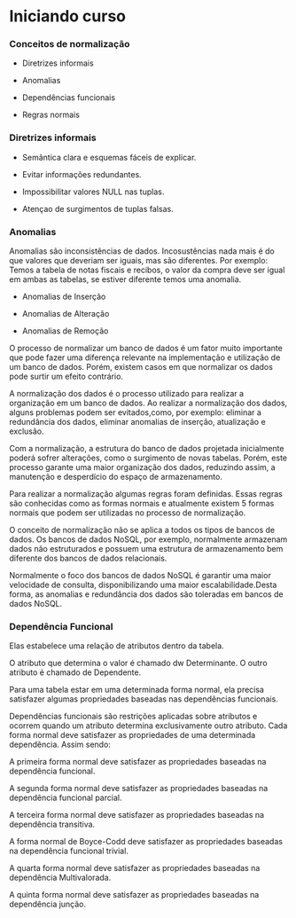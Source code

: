 # Iniciando curso

### Conceitos de normalização

- Diretrizes informais

- Anomalias

- Dependências funcionais

- Regras normais

### Diretrizes informais

- Semântica clara e esquemas fáceis de explicar.

- Evitar informações redundantes.

- Impossibilitar valores NULL nas tuplas.

- Atençao de surgimentos de tuplas falsas.

### Anomalias

Anomalias são inconsistências de dados. Incosustências nada mais é do que valores que deveriam ser iguais, mas são diferentes. Por exemplo: Temos a tabela de notas fiscais e recibos, o valor da compra deve ser igual em ambas as tabelas, se estiver diferente temos uma anomalia.

- Anomalias de Inserção

- Anomalias de Alteração

- Anomalias de Remoção

O processo de normalizar um banco de dados é um fator muito importante que pode fazer uma diferença relevante na implementação e utilização de um banco de dados. Porém, existem casos em que normalizar os dados pode surtir um efeito contrário.

A normalização dos dados é o processo utilizado para realizar a organização em um banco de dados. Ao realizar a normalização dos dados, alguns problemas podem ser evitados,como, por exemplo: eliminar a redundância dos dados, eliminar anomalias de inserção, atualização e exclusão.

Com a normalização, a estrutura do banco de dados projetada inicialmente poderá sofrer alterações, como o surgimento de novas tabelas. Porém, este processo garante uma maior organização dos dados, reduzindo assim, a manutenção e desperdício do espaço de armazenamento.

Para realizar a normalização algumas regras foram definidas. Essas regras são conhecidas como as formas normais e atualmente existem 5 formas normais que podem ser utilizadas no processo de normalização.

O conceito de normalização não se aplica a todos os tipos de bancos de dados. Os bancos de dados NoSQL, por exemplo, normalmente armazenam dados não estruturados e possuem uma estrutura de armazenamento bem diferente dos bancos de dados relacionais.

Normalmente o foco dos bancos de dados NoSQL é garantir uma maior velocidade de consulta, disponibilizando uma maior escalabilidade.Desta forma, as anomalias e redundância dos dados são toleradas em bancos de dados NoSQL.

### Dependência Funcional

Elas estabelece uma relação de atributos dentro da tabela.

O atributo que determina o valor é chamado dw Determinante. O outro atributo é chamado de Dependente.

Para uma tabela estar em uma determinada forma normal, ela precisa satisfazer algumas propriedades baseadas nas dependências funcionais.

Dependências funcionais são restrições aplicadas sobre atributos e ocorrem quando um atributo determina exclusivamente outro atributo. Cada forma normal deve satisfazer as propriedades de uma determinada dependência. Assim sendo:

A primeira forma normal deve satisfazer as propriedades baseadas na dependência funcional.

A segunda forma normal deve satisfazer as propriedades baseadas na dependência funcional parcial.

A terceira forma normal deve satisfazer as propriedades baseadas na dependência transitiva.

A forma normal de Boyce-Codd deve satisfazer as propriedades baseadas na dependência funcional trivial.

A quarta forma normal deve satisfazer as propriedades baseadas na dependência Multivalorada.

A quinta forma normal deve satisfazer as propriedades baseadas na dependência junção.

